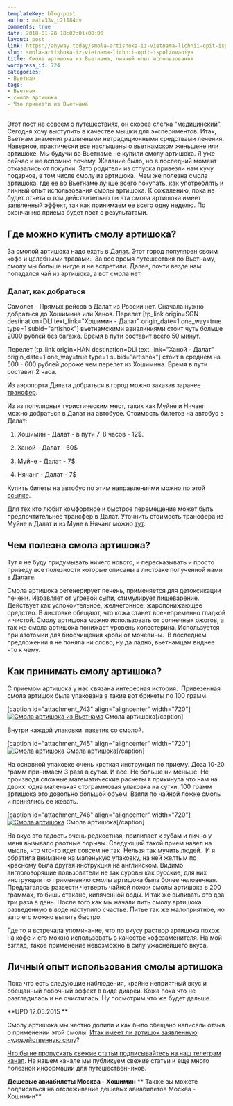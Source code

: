 ```yaml
---
templateKey: blog-post
author: matv33v_c21184dv
comments: true
date: 2018-01-28 18:02:01+00:00
layout: post
link: https://anyway.today/smola-artishoka-iz-vietnama-lichnii-opit-ispolzovaniya/
slug: smola-artishoka-iz-vietnama-lichnii-opit-ispolzovaniya
title: Смола артишока из Вьетнама, личный опыт использования
wordpress_id: 724
categories:
- Вьетнам
tags:
- Вьетнам
- смола артишока
- Что привезти из Вьетнама
---
```


Этот пост не совсем о путешествиях, он скорее слегка "медицинский". Сегодня хочу выступить в качестве мышки для экспериментов. Итак, Вьетнам знаменит различными нетрадиционными средствами лечения. Наверное, практически все наслышаны о вьетнамском женьшене или артишоке. Мы будучи во Вьетнаме не купили смолу артишока. Я уже сейчас и не вспомню почему. Желание было, но в последний момент отказались от покупки. Зато родители из отпуска привезли нам кучу подарков, в том числе смолу из артишока.  Чем же полезна смола артишока, где ее во Вьетнаме лучше всего покупать, как употреблять и личный опыт использования смолы артишока. К сожалению, пока не будет отчета о том действительно ли эта смола артишока имеет заявленный эффект, так как принимаем ее всего одну неделю. По окончанию приема будет пост с результатами.




<!-- more -->





## Где можно купить смолу артишока?




За смолой артишока надо ехать в [Далат](https://anyway.today/chto-privezti-iz-vietn%d0%b0ma-gde-luchshe-pokupat-vietnamskii-kofe/). Этот город популярен своим кофе и целебными травами.  За все время путешествия по Вьетнаму, смолу мы больше нигде и не встретили. Далее, почти везде нам попадался чай из артишока, а вот смола нет.





### Далат, как добраться




Самолет - Прямых рейсов в Далат из России нет. Сначала нужно добраться до Хошимина или Ханоя. Перелет [tp_link origin=SGN destination=DLI text_link="Хошимин - Далат" origin_date=1 one_way=true type=1 subid="artishok"] вьетнамскими авиалиниями стоит чуть больше 2000 рублей без багажа. Время в пути составит всего 50 минут.




Перелет [tp_link origin=HAN destination=DLI text_link="Ханой - Далат" origin_date=1 one_way=true type=1 subid="artishok"] стоит в среднем на 500 - 600 рублей дороже чем перелет из Хошимина. Время в пути составит 2 часа.


Из аэропорта Далата добраться в город можно заказав заранее [трансфер](https://c1.travelpayouts.com/click?shmarker=14510.artishok&promo_id=647&source_type=customlink&type=click&custom_url=https%3A%2F%2Fkiwitaxi.ru%2Fvietnam%2Fda%20lat%2Blien%2Bkhuong%2Bairport-%3Eda%2Blat).

Из из популярных туристическим мест, таких как Муйне и Нячанг можно добраться в Далат на автобусе. Стоимость билетов на автобус в Далат:



 	
  1. Хошимин - Далат - в пути 7-8 часов - 12$.

 	
  2. Ханой - Далат - 60$

 	
  3. Муйне - Далат - 7$

 	
  4. Нячанг - Далат - 7$


Купить билеты на автобус по этим направлениями можно по этой [ссылке](https://c44.travelpayouts.com/click?shmarker=14510.artishok&promo_id=1764&source_type=customlink&type=click&custom_url=https%3A%2F%2F12go.asia%2Fru%2Ftravel%2Fho-chi-minh%2Fdalat-hanh-cafe%3Fdate%3D2018-03-29%26date2%3D).

Для тех кто любит комфортное и быстрое перемещение может быть  предпочтительнее трансфер в Далат. Уточнить стоимость трансфера из Муйне в Далат и из Муне в Нячанг можно [тут](https://c1.travelpayouts.com/click?shmarker=14510.artishok&promo_id=647&source_type=customlink&type=click&custom_url=https%3A%2F%2Fkiwitaxi.ru%2Fvietnam%2Fmui%20ne-%3Eda%2Blat).


## Чем полезна смола артишока?




Тут я не буду придумывать ничего нового, и пересказывать и просто приведу все полезности которые описаны в листовке полученной нами в Далате.




Смола артишока регенерирует печень, применяется для детоксикации печени. Избавляет от угревой сыпи, стимулирует пищеварение. Действует как успокоительное, желчегонное, жаропонижающее средство. В листовке обещают, что кожа станет всенепременно гладкой и чистой. Смолу артишока можно использовать от солнечных ожогов, а так же смола артишока понижает уровень холестерина. Используется при азотомии для биоочищения крови от мочевины.  В последнем предложении я не поняла ни слово, ну да ладно, вьетнамцам виднее что к чему.





## Как принимать смолу артишока?




С приемом артишока у нас связана интересная история.  Привезенная смола артишок была упакована в такие вот брикеты по 100 грамм.




[caption id="attachment_743" align="aligncenter" width="720"][![Смола артишока из Вьетнама](https://anyway.today/wp-content/uploads/2015/03/IMG_7220.jpg)](https://anyway.today/wp-content/uploads/2015/03/IMG_7220.jpg) Смола артишока[/caption]


Внутри каждой упаковки  пакетик со смолой.




[caption id="attachment_745" align="aligncenter" width="720"][![Смола артишока](https://anyway.today/wp-content/uploads/2015/03/IMG_7223.jpg)](https://anyway.today/wp-content/uploads/2015/03/IMG_7223.jpg) Смола артишока[/caption]


На основной упаковке очень краткая инструкция по приему. Доза 10-20 грамм принимаем 3 раза в сутки. И все. Не больше ни меньше. Не производя сложные математические расчеты я прикинула что нам на двоих  одна маленькая стограммовая упаковка на сутки. 100 грамм артишока это довольно большой объем. Взяли по чайной ложке смолы и принялись ее жевать.




[caption id="attachment_746" align="aligncenter" width="720"][![Смола артишока](https://anyway.today/wp-content/uploads/2015/03/IMG_7225.jpg)](https://anyway.today/wp-content/uploads/2015/03/IMG_7225.jpg) Смола артишока[/caption]


На вкус это гадость очень редкостная, прилипает к зубам и лично у меня вызывало рвотные порывы. Следующий такой прием навел на мысль, что что-то идет совсем не так. Нельзя так мучить людей.  И я обратила внимание на маленькую упаковку, на ней желтым по красному была другая инструкция на английском. Видимо англоговорящие пользователи не так суровы как русские, для них инструкция по применению смолы артишока была более человечная. Предлагалось развести четверть чайной ложки смолы артишока в 200 граммах, то бишь стакане, кипяченной воды. И так же выпивать это два три раза в день. После того как мы начали пить смолу артишока разведенную в воде наступило счастье. Питье так же малоприятное, но зато его можно выпить быстро.




Где то я встречала упоминание, что по вкусу раствор артишока похож на кофе и его можно использовать в качестве кофезаменителя. На мой взгляд, такое применение невозможно в силу ужаснейшего вкуса.





## Личный опыт использования смолы артишока




Пока что есть следующие наблюдения, крайне неприятный вкус и обещанный побочный эффект в виде диареи. Кожа пока что не разгладилась и не очистилась. Ну посмотрим что же будет дальше.




**UPD 12.05.2015 **




Смолу артишока мы честно допили и как было обещано написали отзыв о применении этой смолы. [Итак имеет ли артишок заявленную чудодейственную силу](https://anyway.today/otziv-ob-ispolzovanii-smoli-artishoka/)?




[Что бы не пропускать свежие статьи подписывайтесь на наш телеграм канал](https://t.me/anyway_today). На нашем канале мы публикуем свежие статьи и еще много полезной информации для путешественников.


**Дешевые авиабилеты Москва - Хошимин**
** Также вы можете подписаться на отслеживание дешевых авиабилетов Москва - Хошимин**
